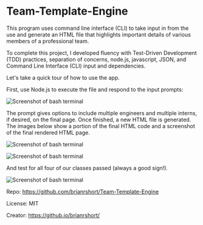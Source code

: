 # Team-Template-Engine

This program uses command line interface (CLI) to take input in from the use and generate an HTML file 
that highlights important details of various members of a professional team. 

To complete this project, I developed fluency with Test-Driven Development (TDD) practices, separation of concerns, node.js, javascript, JSON, and Command Line Interface (CLI) input and dependencies.

Let's take a quick tour of how to use the app.

First, use Node.js to execute the file and respond to the input prompts:

![Screenshot of bash terminal](https://brianrshort.github.io/Team-Template-Engine/images/Screenshot1.jpg)

The prompt gives options to include multiple engineers and multiple interns, if desired, on the final page. Once finished, a new HTML file is generated. The images below show a portion of the final HTML code and a screenshot of the final rendered HTML page.

![Screenshot of bash terminal](https://brianrshort.github.io/Team-Template-Engine/images/Screenshot2.jpg)

![Screenshot of bash terminal](https://brianrshort.github.io/Team-Template-Engine/images/Screenshot3.jpg)

And test for all four of our classes passed (always a good sign!).

![Screenshot of bash terminal](https://brianrshort.github.io/Team-Template-Engine/images/Screenshot4.jpg)

Repo: https://github.com/brianrshort/Team-Template-Engine

License: MIT

Creator: https://github.io/brianrshort/